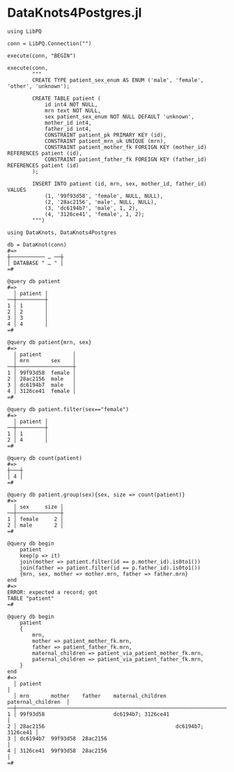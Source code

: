 # DataKnots4Postgres.jl

    using LibPQ

    conn = LibPQ.Connection("")

    execute(conn, "BEGIN")

    execute(conn,
            """
            CREATE TYPE patient_sex_enum AS ENUM ('male', 'female', 'other', 'unknown');

            CREATE TABLE patient (
                id int4 NOT NULL,
                mrn text NOT NULL,
                sex patient_sex_enum NOT NULL DEFAULT 'unknown',
                mother_id int4,
                father_id int4,
                CONSTRAINT patient_pk PRIMARY KEY (id),
                CONSTRAINT patient_mrn_uk UNIQUE (mrn),
                CONSTRAINT patient_mother_fk FOREIGN KEY (mother_id) REFERENCES patient (id),
                CONSTRAINT patient_father_fk FOREIGN KEY (father_id) REFERENCES patient (id)
            );

            INSERT INTO patient (id, mrn, sex, mother_id, father_id) VALUES
                (1, '99f93d58', 'female', NULL, NULL),
                (2, '28ac2156', 'male', NULL, NULL),
                (3, 'dc6194b7', 'male', 1, 2),
                (4, '3126ce41', 'female', 1, 2);
            """)

    using DataKnots, DataKnots4Postgres

    db = DataKnot(conn)
    #=>
    ┼─────────── … ──┼
    │ DATABASE " … " │
    =#

    @query db patient
    #=>
      │ patient │
    ──┼─────────┼
    1 │ 1       │
    2 │ 2       │
    3 │ 3       │
    4 │ 4       │
    =#

    @query db patient{mrn, sex}
    #=>
      │ patient          │
      │ mrn       sex    │
    ──┼──────────────────┼
    1 │ 99f93d58  female │
    2 │ 28ac2156  male   │
    3 │ dc6194b7  male   │
    4 │ 3126ce41  female │
    =#

    @query db patient.filter(sex=="female")
    #=>
      │ patient │
    ──┼─────────┼
    1 │ 1       │
    2 │ 4       │
    =#

    @query db count(patient)
    #=>
    ┼───┼
    │ 4 │
    =#

    @query db patient.group(sex){sex, size => count(patient)}
    #=>
      │ sex     size │
    ──┼──────────────┼
    1 │ female     2 │
    2 │ male       2 │
    =#

    @query db begin
        patient
        keep(p => it)
        join(mother => patient.filter(id == p.mother_id).is0to1())
        join(father => patient.filter(id == p.father_id).is0to1())
        {mrn, sex, mother => mother.mrn, father => father.mrn}
    end
    #=>
    ERROR: expected a record; got
    TABLE "patient"
    =#

    @query db begin
        patient
        {
            mrn,
            mother => patient_mother_fk.mrn,
            father => patient_father_fk.mrn,
            maternal_children => patient_via_patient_mother_fk.mrn,
            paternal_children => patient_via_patient_father_fk.mrn,
        }
    end
    #=>
      │ patient                                                              │
      │ mrn       mother    father    maternal_children   paternal_children  │
    ──┼──────────────────────────────────────────────────────────────────────┼
    1 │ 99f93d58                      dc6194b7; 3126ce41                     │
    2 │ 28ac2156                                          dc6194b7; 3126ce41 │
    3 │ dc6194b7  99f93d58  28ac2156                                         │
    4 │ 3126ce41  99f93d58  28ac2156                                         │
    =#

